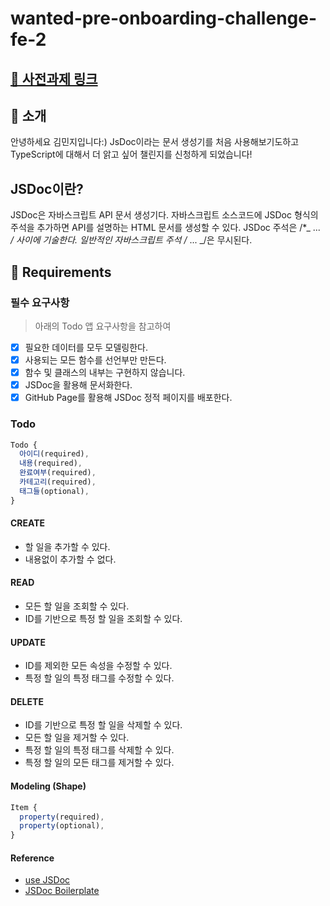 # wanted-pre-onboarding-challenge-fe-2

## [🔗 사전과제 링크](https://ziya312.github.io/wanted-pre-onboarding-challenge-fe-2/)

## 👋 소개

안녕하세요 김민지입니다:)
JsDoc이라는 문서 생성기를 처음 사용해보기도하고 TypeScript에 대해서 더 앍고 싶어 챌린지를 신청하게 되었습니다!

## JSDoc이란?

JSDoc은 자바스크립트 API 문서 생성기다. 자바스크립트 소스코드에 JSDoc 형식의 주석을 추가하면 API를 설명하는 HTML 문서를 생성할 수 있다. JSDoc 주석은 /\*_ ... _/ 사이에 기술한다. 일반적인 자바스크립트 주석 /_ ... _/은 무시된다.

## 📝 Requirements

### 필수 요구사항

> 아래의 Todo 앱 요구사항을 참고하여

- [x] 필요한 데이터를 모두 모델링한다.
- [x] 사용되는 모든 함수를 선언부만 만든다.
- [x] 함수 및 클래스의 내부는 구현하지 않습니다.
- [x] JSDoc을 활용해 문서화한다.
- [x] GitHub Page를 활용해 JSDoc 정적 페이지를 배포한다.

### Todo

```js
Todo {
  아이디(required),
  내용(required),
  완료여부(required),
  카테고리(required),
  태그들(optional),
}
```

#### CREATE

- 할 일을 추가할 수 있다.
- 내용없이 추가할 수 없다.

#### READ

- 모든 할 일을 조회할 수 있다.
- ID를 기반으로 특정 할 일을 조회할 수 있다.

#### UPDATE

- ID를 제외한 모든 속성을 수정할 수 있다.
- 특정 할 일의 특정 태그를 수정할 수 있다.

#### DELETE

- ID를 기반으로 특정 할 일을 삭제할 수 있다.
- 모든 할 일을 제거할 수 있다.
- 특정 할 일의 특정 태그를 삭제할 수 있다.
- 특정 할 일의 모든 태그를 제거할 수 있다.

#### Modeling (Shape)

```js
Item {
  property(required),
  property(optional),
}
```

#### Reference

- [use JSDoc](https://jsdoc.app)
- [JSDoc Boilerplate](https://github.com/pocojang/jsdoc-boilerplate)
